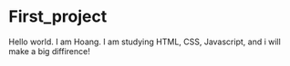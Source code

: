 # First_project
Hello world. I am Hoang. I am studying HTML, CSS, Javascript, and i will make a big diffirence!
